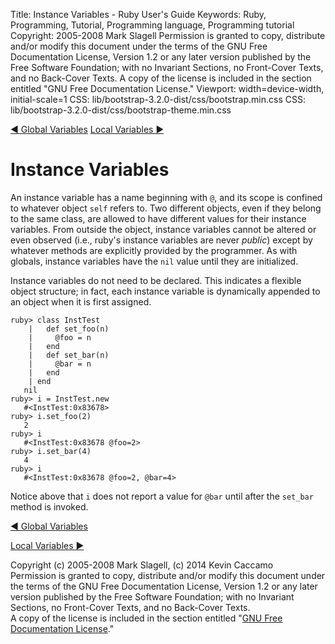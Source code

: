 Title: Instance Variables - Ruby User's Guide
Keywords: Ruby, Programming, Tutorial, Programming language, Programming tutorial
Copyright: 2005-2008 Mark Slagell
           Permission is granted to copy, distribute and/or modify this document under the terms of the GNU Free Documentation License, Version 1.2 or any later version published by the Free Software Foundation; with no Invariant Sections, no Front-Cover Texts, and no Back-Cover Texts.
           A copy of the license is included in the section entitled "GNU Free Documentation License."
Viewport: width=device-width, initial-scale=1
CSS: lib/bootstrap-3.2.0-dist/css/bootstrap.min.css
CSS: lib/bootstrap-3.2.0-dist/css/bootstrap-theme.min.css

<div class="container">
<!-- Previous page -->
<a href="globalvars.html" class="btn btn-default">&#9668; Global Variables</a>
<!-- Next page -->
<a href="localvars.html" class="btn btn-default">Local Variables &#9658;</a>

Instance Variables
==================

An instance variable has a name beginning with `@`, and its
scope is confined to whatever object `self` refers to.
Two different objects, even if they belong to the same class, are
allowed to have different values for their instance variables.
From outside the object, instance variables cannot be altered or even
observed (i.e., ruby's instance variables are never *public*)
except by whatever methods are explicitly provided by the
programmer.  As with globals, instance variables have the
`nil` value until they are initialized.

Instance variables do not need to be declared.  This indicates a flexible
object structure; in fact, each instance variable is dynamically
appended to an object when it is first assigned.

    ruby> class InstTest
        |   def set_foo(n)
        |     @foo = n
        |   end
        |   def set_bar(n)
        |     @bar = n
        |   end
        | end
       nil
    ruby> i = InstTest.new
       #<InstTest:0x83678>
    ruby> i.set_foo(2)
       2
    ruby> i
       #<InstTest:0x83678 @foo=2>
    ruby> i.set_bar(4)
       4
    ruby> i
       #<InstTest:0x83678 @foo=2, @bar=4>

Notice above that `i` does not report a value for
`@bar` until after the `set_bar` method is
invoked.

<!-- Previous page -->
<a href="globalvars.html" class="btn btn-default">&#9668; Global Variables</a>
<!-- Next page -->
<a href="localvars.html" class="btn btn-default">Local Variables &#9658;</a>

Copyright (c) 2005-2008 Mark Slagell, (c) 2014 Kevin Caccamo  
Permission is granted to copy, distribute and/or modify this document under the terms of the GNU Free Documentation License, Version 1.2 or any later version published by the Free Software Foundation; with no Invariant Sections, no Front-Cover Texts, and no Back-Cover Texts.  
A copy of the license is included in the section entitled "[GNU Free Documentation License](license.html)."

</div>
<script src="lib/jquery-1.11.1.min.js"></script>
<script src="lib/bootstrap-3.2.0-dist/js/bootstrap.min.js"></script>
<script src="kbdnav.js"></script>
